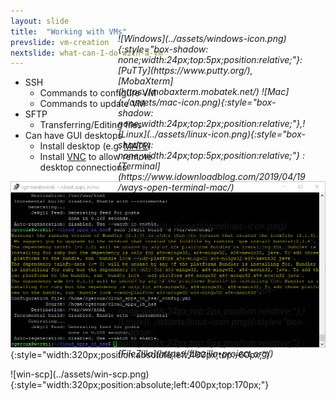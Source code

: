 ```yaml
---
layout: slide
title:  "Working with VMs"
prevslide: vm-creation
nextslide: what-can-I-do-with-a-vm
---
```


* SSH
  * Commands to configure VM
  * Commands to update VM
* SFTP
  * Transferring/Editing files
* Can have GUI desktops
  * Install desktop (e.g. [MATE](https://mate-desktop.org/))
  * Install [VNC](https://docs.computecanada.ca/wiki/VNC) to allow remote <br/>desktop connections
  
![ssh-session](../assets/ssh-session.png){:style="width:320px;position:absolute;left:400px;top:-60px;"}
<p markdown="1" style="position:absolute;top:95px;left:400px;font-size:14px;font-style:italic;width:300px;">
![Windows](../assets/windows-icon.png){:style="box-shadow: none;width:24px;top:5px;position:relative;"}: [PuTTy](https://www.putty.org/), [MobaXterm](https://mobaxterm.mobatek.net/)
![Mac](../assets/mac-icon.png){:style="box-shadow: none;width:24px;top:2px;position:relative;"},![Linux](../assets/linux-icon.png){:style="box-shadow: none;width:24px;top:5px;position:relative;"}
: [Terminal](https://www.idownloadblog.com/2019/04/19/ways-open-terminal-mac/)
</p>
![win-scp](../assets/win-scp.png){:style="width:320px;position:absolute;left:400px;top:170px;"}
<p markdown="1" style="position:absolute;top:395px;left:400px;font-size:14px;font-style:italic;width:300px;">
![Windows](../assets/windows-icon.png){:style="box-shadow: none;width:24px;top:5px;position:relative;"}: [WinSCP](https://www.putty.org/), [MobaXterm](https://mobaxterm.mobatek.net/)
![Mac](../assets/mac-icon.png){:style="box-shadow: none;width:24px;top:2px;position:relative;"},![Linux](../assets/linux-icon.png){:style="box-shadow: none;width:24px;top:5px;position:relative;"}
: [FileZilla](https://filezilla-project.org/)
</p>